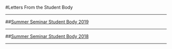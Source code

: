 #Letters From the Student Body

***

##[Summer Seminar Student Body 2019](https://docs.google.com/document/d/1NWfMkUT0godGk7DeZCkmCFOEja0tPPVbaxcmC830g_0/edit)

***

##[Summer Seminar Student Body 2018](https://docs.google.com/document/d/1nKaIg-4ESIBrLWZYZxymu7G7kmLxYN_y-6G2kqjrHLE/edit)

***
